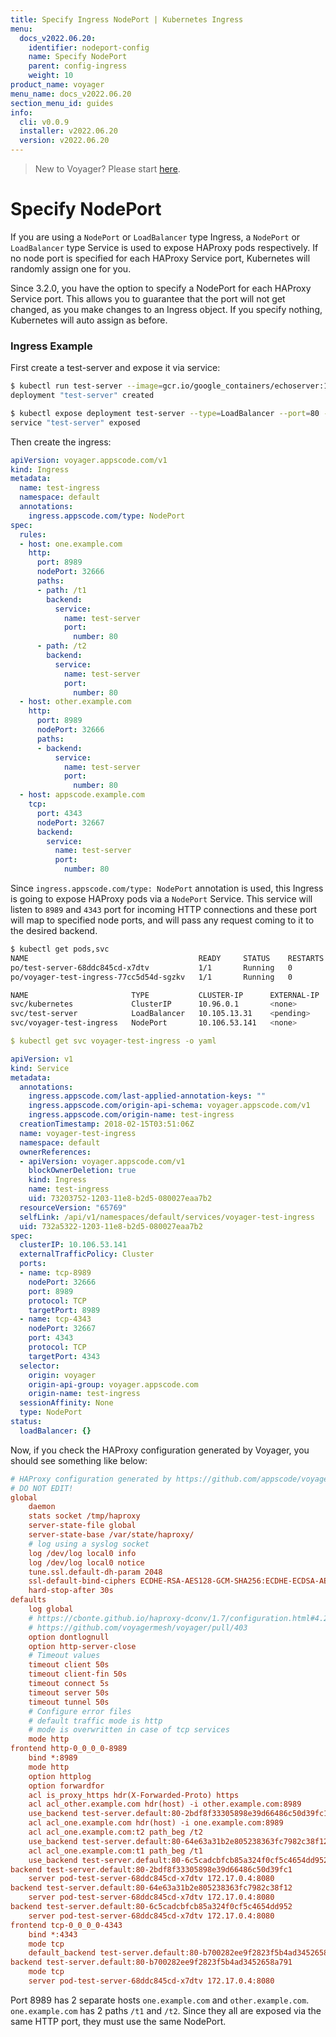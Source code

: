 ```yaml
---
title: Specify Ingress NodePort | Kubernetes Ingress
menu:
  docs_v2022.06.20:
    identifier: nodeport-config
    name: Specify NodePort
    parent: config-ingress
    weight: 10
product_name: voyager
menu_name: docs_v2022.06.20
section_menu_id: guides
info:
  cli: v0.0.9
  installer: v2022.06.20
  version: v2022.06.20
---
```


> New to Voyager? Please start [here](/docs/v2022.06.20/concepts/overview).

# Specify NodePort

If you are using a `NodePort` or `LoadBalancer` type Ingress, a `NodePort` or `LoadBalancer` type Service is used to expose HAProxy pods respectively. If no node port is specified for each HAProxy Service port, Kubernetes will randomly assign one for you.

Since 3.2.0, you have the option to specify a NodePort for each HAProxy Service port. This allows you to guarantee that the port will not get changed, as you make changes to an Ingress object. If you specify nothing, Kubernetes will auto assign as before.

### Ingress Example

First create a test-server and expose it via service:

```bash
$ kubectl run test-server --image=gcr.io/google_containers/echoserver:1.8
deployment "test-server" created

$ kubectl expose deployment test-server --type=LoadBalancer --port=80 --target-port=8080
service "test-server" exposed
```

Then create the ingress:

```yaml
apiVersion: voyager.appscode.com/v1
kind: Ingress
metadata:
  name: test-ingress
  namespace: default
  annotations:
    ingress.appscode.com/type: NodePort
spec:
  rules:
  - host: one.example.com
    http:
      port: 8989
      nodePort: 32666
      paths:
      - path: /t1
        backend:
          service:
            name: test-server
            port:
              number: 80
      - path: /t2
        backend:
          service:
            name: test-server
            port:
              number: 80
  - host: other.example.com
    http:
      port: 8989
      nodePort: 32666
      paths:
      - backend:
          service:
            name: test-server
            port:
              number: 80
  - host: appscode.example.com
    tcp:
      port: 4343
      nodePort: 32667
      backend:
        service:
          name: test-server
          port:
            number: 80
```

Since `ingress.appscode.com/type: NodePort` annotation is used, this Ingress is going to expose HAProxy pods via a `NodePort` Service. This service will listen to `8989` and `4343` port for incoming HTTP connections and these port will map to specified node ports, and will pass any request coming to it to the desired backend.

```bash
$ kubectl get pods,svc
NAME                                      READY     STATUS    RESTARTS   AGE
po/test-server-68ddc845cd-x7dtv           1/1       Running   0          23h
po/voyager-test-ingress-77cc5d54d-sgzkv   1/1       Running   0          18s

NAME                       TYPE           CLUSTER-IP      EXTERNAL-IP   PORT(S)                         AGE
svc/kubernetes             ClusterIP      10.96.0.1       <none>        443/TCP                         2d
svc/test-server            LoadBalancer   10.105.13.31    <pending>     80:30390/TCP                    1d
svc/voyager-test-ingress   NodePort       10.106.53.141   <none>        8989:32666/TCP,4343:32667/TCP   26m
```

```yaml
$ kubectl get svc voyager-test-ingress -o yaml

apiVersion: v1
kind: Service
metadata:
  annotations:
    ingress.appscode.com/last-applied-annotation-keys: ""
    ingress.appscode.com/origin-api-schema: voyager.appscode.com/v1
    ingress.appscode.com/origin-name: test-ingress
  creationTimestamp: 2018-02-15T03:51:06Z
  name: voyager-test-ingress
  namespace: default
  ownerReferences:
  - apiVersion: voyager.appscode.com/v1
    blockOwnerDeletion: true
    kind: Ingress
    name: test-ingress
    uid: 73203752-1203-11e8-b2d5-080027eaa7b2
  resourceVersion: "65769"
  selfLink: /api/v1/namespaces/default/services/voyager-test-ingress
  uid: 732a5322-1203-11e8-b2d5-080027eaa7b2
spec:
  clusterIP: 10.106.53.141
  externalTrafficPolicy: Cluster
  ports:
  - name: tcp-8989
    nodePort: 32666
    port: 8989
    protocol: TCP
    targetPort: 8989
  - name: tcp-4343
    nodePort: 32667
    port: 4343
    protocol: TCP
    targetPort: 4343
  selector:
    origin: voyager
    origin-api-group: voyager.appscode.com
    origin-name: test-ingress
  sessionAffinity: None
  type: NodePort
status:
  loadBalancer: {}
```

Now, if you check the HAProxy configuration generated by Voyager, you should see something like below:

```ini
# HAProxy configuration generated by https://github.com/appscode/voyager
# DO NOT EDIT!
global
	daemon
	stats socket /tmp/haproxy
	server-state-file global
	server-state-base /var/state/haproxy/
	# log using a syslog socket
	log /dev/log local0 info
	log /dev/log local0 notice
	tune.ssl.default-dh-param 2048
	ssl-default-bind-ciphers ECDHE-RSA-AES128-GCM-SHA256:ECDHE-ECDSA-AES128-GCM-SHA256:ECDHE-RSA-AES256-GCM-SHA384:ECDHE-ECDSA-AES256-GCM-SHA384:DHE-RSA-AES128-GCM-SHA256:DHE-DSS-AES128-GCM-SHA256:kEDH+AESGCM:ECDHE-RSA-AES128-SHA256:ECDHE-ECDSA-AES128-SHA256:ECDHE-RSA-AES128-SHA:ECDHE-ECDSA-AES128-SHA:ECDHE-RSA-AES256-SHA384:ECDHE-ECDSA-AES256-SHA384:ECDHE-RSA-AES256-SHA:ECDHE-ECDSA-AES256-SHA:DHE-RSA-AES128-SHA256:DHE-RSA-AES128-SHA:DHE-DSS-AES128-SHA256:DHE-RSA-AES256-SHA256:DHE-DSS-AES256-SHA:DHE-RSA-AES256-SHA:!aNULL:!eNULL:!EXPORT:!DES:!RC4:!3DES:!MD5:!PSK
	hard-stop-after 30s
defaults
	log global
	# https://cbonte.github.io/haproxy-dconv/1.7/configuration.html#4.2-option%20abortonclose
	# https://github.com/voyagermesh/voyager/pull/403
	option dontlognull
	option http-server-close
	# Timeout values
	timeout client 50s
	timeout client-fin 50s
	timeout connect 5s
	timeout server 50s
	timeout tunnel 50s
	# Configure error files
	# default traffic mode is http
	# mode is overwritten in case of tcp services
	mode http
frontend http-0_0_0_0-8989
	bind *:8989
	mode http
	option httplog
	option forwardfor
	acl is_proxy_https hdr(X-Forwarded-Proto) https
	acl acl_other.example.com hdr(host) -i other.example.com:8989
	use_backend test-server.default:80-2bdf8f33305898e39d66486c50d39fc1 if acl_other.example.com
	acl acl_one.example.com hdr(host) -i one.example.com:8989
	acl acl_one.example.com:t2 path_beg /t2
	use_backend test-server.default:80-64e63a31b2e805238363fc7982c38f12 if acl_one.example.com acl_one.example.com:t2
	acl acl_one.example.com:t1 path_beg /t1
	use_backend test-server.default:80-6c5cadcbfcb85a324f0cf5c4654dd952 if acl_one.example.com acl_one.example.com:t1
backend test-server.default:80-2bdf8f33305898e39d66486c50d39fc1
	server pod-test-server-68ddc845cd-x7dtv 172.17.0.4:8080
backend test-server.default:80-64e63a31b2e805238363fc7982c38f12
	server pod-test-server-68ddc845cd-x7dtv 172.17.0.4:8080
backend test-server.default:80-6c5cadcbfcb85a324f0cf5c4654dd952
	server pod-test-server-68ddc845cd-x7dtv 172.17.0.4:8080
frontend tcp-0_0_0_0-4343
	bind *:4343
	mode tcp
	default_backend test-server.default:80-b700282ee9f2823f5b4ad3452658a791
backend test-server.default:80-b700282ee9f2823f5b4ad3452658a791
	mode tcp
	server pod-test-server-68ddc845cd-x7dtv 172.17.0.4:8080
```

Port 8989 has 2 separate hosts `one.example.com` and `other.example.com`. `one.example.com` has 2 paths `/t1` and `/t2`. Since they all are exposed via the same HTTP port, they must use the same NodePort.
